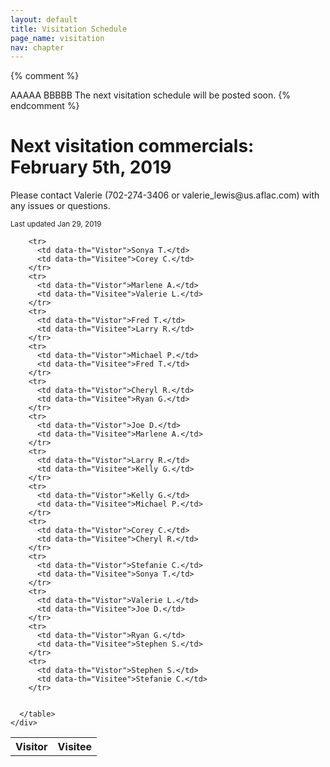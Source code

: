 ```yaml
---
layout: default
title: Visitation Schedule
page_name: visitation
nav: chapter
---
```

{% comment %}
  <tr>
    <td data-th="Vistor">AAAAA</td>
    <td data-th="Visitee">BBBBB</td>
  </tr>
  
  <tr>
    <td colspan="2">The next visitation schedule will be posted soon.</td>
  </tr>
{% endcomment %}

<div class="container margin-b-30">
  <div class="wide_banner">
    <h1>Next visitation commercials: February 5th, 2019</h1>
</div>
  <div class="row">
    <div class="col-md-6 col-md-offset-3">
      <p>Please contact Valerie (702-274-3406 or valerie_lewis@us.aflac.com) with any issues or questions. </p>
      <small>Last updated Jan 29, 2019</small>
      <table class="rwd-table">
        <tr>
          <th>Visitor</th>
          <th>Visitee</th>
        </tr>
        
        <tr>
          <td data-th="Vistor">Sonya T.</td>
          <td data-th="Visitee">Corey C.</td>
        </tr>
        <tr>
          <td data-th="Vistor">Marlene A.</td>
          <td data-th="Visitee">Valerie L.</td>
        </tr>
        <tr>
          <td data-th="Vistor">Fred T.</td>
          <td data-th="Visitee">Larry R.</td>
        </tr>
        <tr>
          <td data-th="Vistor">Michael P.</td>
          <td data-th="Visitee">Fred T.</td>
        </tr>
        <tr>
          <td data-th="Vistor">Cheryl R.</td>
          <td data-th="Visitee">Ryan G.</td>
        </tr>
        <tr>
          <td data-th="Vistor">Joe D.</td>
          <td data-th="Visitee">Marlene A.</td>
        </tr>
        <tr>
          <td data-th="Vistor">Larry R.</td>
          <td data-th="Visitee">Kelly G.</td>
        </tr>
        <tr>
          <td data-th="Vistor">Kelly G.</td>
          <td data-th="Visitee">Michael P.</td>
        </tr>
        <tr>
          <td data-th="Vistor">Corey C.</td>
          <td data-th="Visitee">Cheryl R.</td>
        </tr>
        <tr>
          <td data-th="Vistor">Stefanie C.</td>
          <td data-th="Visitee">Sonya T.</td>
        </tr>
        <tr>
          <td data-th="Vistor">Valerie L.</td>
          <td data-th="Visitee">Joe D.</td>
        </tr>
        <tr>
          <td data-th="Vistor">Ryan G.</td>
          <td data-th="Visitee">Stephen S.</td>
        </tr>
        <tr>
          <td data-th="Vistor">Stephen S.</td>
          <td data-th="Visitee">Stefanie C.</td>
        </tr>

        
      </table>
    </div>
  </div>
</div>